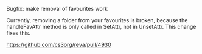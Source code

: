 Bugfix: make removal of favourites work

Currently, removing a folder from your favourites is broken, because the handleFavAttr method is only called in SetAttr, not in UnsetAttr. This change fixes this.

https://github.com/cs3org/reva/pull/4930